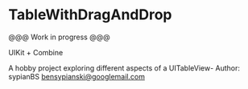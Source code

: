 # TableWithDragAndDrop

@@@ Work in progress @@@

UIKit + Combine

A hobby project exploring different aspects of a UITableView- Author: sypianBS bensypianski@googlemail.com
